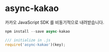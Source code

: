 # async-kakao
카카오 JavaScript SDK 를 비동기적으로 내려받습니다.

```javascript
npm install --save async-kakao

/// initialize in .js
require('async-kakao')(key);
```
